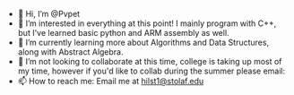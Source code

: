 - 👋 Hi, I’m @Pvpet
- 👀 I’m interested in everything at this point! I mainly program with C++, but I've learned basic python and ARM assembly as well.
- 🌱 I’m currently learning more about Algorithms and Data Structures, along with Abstract Algebra.
- 💞️ I’m not looking to collaborate at this time, college is taking up most of my time, however if you'd like to collab during the summer please email: 
- 📫 How to reach me: Email me at hilst1@stolaf.edu


<!---
Pvpet/Pvpet is a ✨ special ✨ repository because its `README.md` (this file) appears on your GitHub profile.
You can click the Preview link to take a look at your changes.
--->
